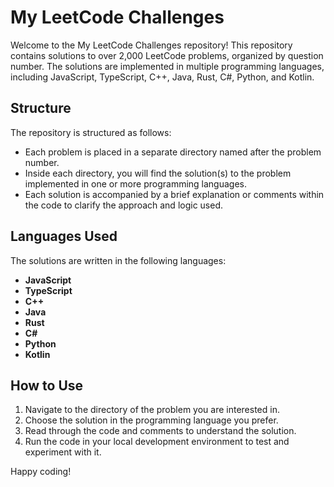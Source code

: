 # My LeetCode Challenges

Welcome to the My LeetCode Challenges repository! This repository contains solutions to over 2,000 LeetCode problems, organized by question number. The solutions are implemented in multiple programming languages, including JavaScript, TypeScript, C++, Java, Rust, C#, Python, and Kotlin.

## Structure

The repository is structured as follows:

- Each problem is placed in a separate directory named after the problem number.
- Inside each directory, you will find the solution(s) to the problem implemented in one or more programming languages.
- Each solution is accompanied by a brief explanation or comments within the code to clarify the approach and logic used.

## Languages Used

The solutions are written in the following languages:

- **JavaScript**
- **TypeScript**
- **C++**
- **Java**
- **Rust**
- **C#**
- **Python**
- **Kotlin**

## How to Use

1. Navigate to the directory of the problem you are interested in.
2. Choose the solution in the programming language you prefer.
3. Read through the code and comments to understand the solution.
4. Run the code in your local development environment to test and experiment with it.

Happy coding!
